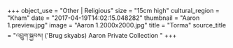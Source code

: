 +++
object_use = "Other | Religious"
size = "15cm high"
cultural_region = "Kham"
date = "2017-04-19T14:02:15.048282"
thumbnail = "Aaron 1.preview.jpg"
image = "Aaron 1.2000x2000.jpg"
title = "Torma"
source_title = "འབྲུག་སྐྱབས། ('Brug skyabs) Aaron Private Collection "
+++
